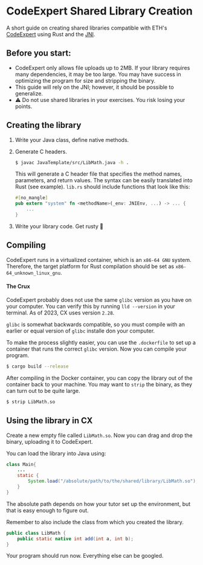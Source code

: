 # CodeExpert Shared Library Creation

A short guide on creating shared libraries compatible with ETH's [CodeExpert](http://expert.ethz.ch/) using Rust and the [JNI](https://en.wikipedia.org/wiki/Java_Native_Interface).

## Before you start:

- CodeExpert only allows file uploads up to 2MB. If your library requires many dependencies, it may be too large. You may have success in optimizing the program for size and stripping the binary.
- This guide will rely on the JNI; however, it should be possible to generalize.
- :warning: Do not use shared libraries in your exercises. You risk losing your points.



## Creating the library

1. Write your Java class, define native methods.

2. Generate C headers.

   ```bash
   $ javac JavaTemplate/src/LibMath.java -h .
   ```

   This will generate a C header file that specifies the method names, parameters, and return values. The syntax can be easily translated into Rust (see example). `lib.rs` should include functions that look like this:

   ```rust
   #[no_mangle]
   pub extern "system" fn <methodName>(_env: JNIEnv, ...) -> ... {
       ...
   }
   ```

3. Write your library code. Get rusty :crab:



## Compiling

CodeExpert runs in a virtualized container, which is an `x86-64 GNU` system. Therefore, the target platform for Rust compilation should be set as `x86-64_unknown_linux_gnu`.

#### The Crux

CodeExpert probably does not use the same `glibc` version as you have on your computer. You can verify this by running `lld --version` in your terminal. As of 2023, CX uses version `2.28`.

`glibc` is somewhat backwards compatible, so you must compile with an earlier or equal version of `glibc` installe don your computer.

To make the process slightly easier, you can use the `.dockerfile` to set up a container that runs the correct `glibc` version. Now you can compile your program.

```bash
$ cargo build --release
```

After compiling in the Docker container, you can copy the library out of the container back to your machine. You may want to `strip` the binary, as they can turn out to be quite large.

```bash
$ strip LibMath.so
```



## Using the library in CX

Create a new empty file called `LibMath.so`. Now you can drag and drop the binary, uploading it to CodeExpert.

You can load the library into Java using:

```java
class Main{
    ...
    static {
        System.load("/absolute/path/to/the/shared/library/LibMath.so");
    }
}
```

The absolute path depends on how your tutor set up the environment, but that is easy enough to figure out.

Remember to also include the class from which you created the library. 

```java
public class LibMath {
    public static native int add(int a, int b);
}
```

Your program should run now. Everything else can be googled.

